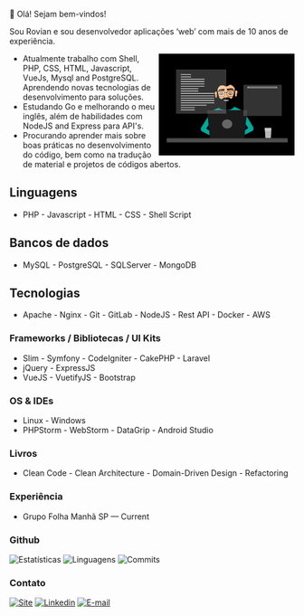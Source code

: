 👋 Olá! Sejam bem-vindos!

Sou Rovian e sou desenvolvedor aplicações ‘web’ com mais de 10 anos de experiência.

<img src="developer.gif" alt="developer" style="float: right; max-height: 180px;"/>

* Atualmente trabalho com Shell, PHP, CSS, HTML, Javascript, VueJs, Mysql and PostgreSQL. Aprendendo novas
  tecnologias de desenvolvimento para soluções.
* Estudando Go e melhorando o meu inglês, além de habilidades com NodeJS and Express para API's.
* Procurando aprender mais sobre boas práticas no desenvolvimento do código, bem como na tradução de material e
  projetos de códigos abertos.

Linguagens
-

* PHP - Javascript - HTML - CSS - Shell Script

Bancos de dados
-

* MySQL - PostgreSQL - SQLServer - MongoDB

Tecnologias
-

* Apache - Nginx - Git - GitLab - NodeJS - Rest API - Docker - AWS

### Frameworks / Bibliotecas / UI Kits

* Slim - Symfony - CodeIgniter - CakePHP - Laravel
* jQuery - ExpressJS
* VueJS - VuetifyJS - Bootstrap

### OS & IDEs

* Linux - Windows
* PHPStorm - WebStorm - DataGrip - Android Studio

### Livros

* Clean Code - Clean Architecture - Domain-Driven Design - Refactoring

### Experiência

* Grupo Folha Manhã SP — Current

### Github

![Estatísticas](https://github-readme-stats.vercel.app/api?username=rovianvieceli&theme=prussian&show_icons=true&include_all_commits=true&count_private=true&locale=pt-br)
![Linguagens](https://github-readme-stats.vercel.app/api/top-langs/?username=rovianvieceli&theme=prussian&&show_icons=true&include_all_commits=true&count_private=true&locale=pt-br&layout=compact&langs_count=8)
![Commits](https://github-readme-streak-stats.herokuapp.com?user=rovianvieceli&theme=prussian&border_radius=5&locale=pt-br&date_format=j%20M%5B%20Y%5D)

### Contato

[![Site](https://img.shields.io/badge/-rovianvieceli.com-3423A6?style=flat&logo=Firefox-Browser&logoColor=white)](https://www.rovianvieceli.com)
[![Linkedin](https://img.shields.io/badge/-rovianvieceli.com-3423A6?style=flat&logo=Firefox-Browser&logoColor=white)](https://www.rovianvieceli.com)
[![E-mail](https://img.shields.io/badge/-rovianvieceli@gmail.com-D14836?style=flat&logo=Google&logoColor=white)](mailto:rovianvieceli@gmail.com)
